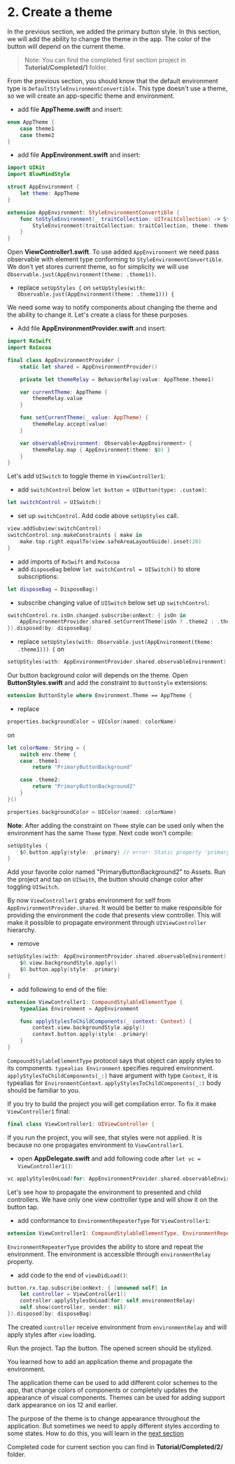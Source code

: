 # 2. Create a theme

In the previous section, we added the primary button style. In this section, we will add the ability to change the theme in the app. The color of the button will depend on the current theme.

> Note: You can find the completed first section project in **Tutorial/Completed/1** folder.

From the previous section, you should know that the default environment type is `DefaultStyleEnvironmentConvertible`. This type doesn't use a theme, so we will create an app-specific theme and environment.

- add file **AppTheme.swift** and insert:
```swift
enum AppTheme {
    case theme1
    case theme2
}
```

- add file **AppEnvironment.swift** and insert:
```swift
import UIKit
import BlowMindStyle

struct AppEnvironment {
    let theme: AppTheme
}

extension AppEnvironment: StyleEnvironmentConvertible {
    func toStyleEnvironment(_ traitCollection: UITraitCollection) -> StyleEnvironment<AppTheme> {
        StyleEnvironment(traitCollection: traitCollection, theme: theme, locale: locale)
    }
}
```

Open **ViewController1.swift**. To use added `AppEnvironment` we need pass observable with element type conforming to `StyleEnvironmentConvertible`. We don't yet stores current theme, so for simplicity we will use `Observable.just(AppEnvironment(theme: .theme1))`.
- replace `setUpStyles {` on `setUpStyles(with: Observable.just(AppEnvironment(theme: .theme1))) {`

We need some way to notify components about changing the theme and the ability to change it. Let's create a class for these purposes.

- Add file **AppEnvironmentProvider.swift** and insert:
```swift
import RxSwift
import RxCocoa

final class AppEnvironmentProvider {
    static let shared = AppEnvironmentProvider()

    private let themeRelay = BehaviorRelay(value: AppTheme.theme1)

    var currentTheme: AppTheme {
        themeRelay.value
    }

    func setCurrentTheme(_ value: AppTheme) {
        themeRelay.accept(value)
    }

    var observableEnvironment: Observable<AppEnvironment> {
        themeRelay.map { AppEnvironment(theme: $0) }
    }
}
```

Let's add `UISwitch` to toggle theme in `ViewController1`:
- add `switchControl` below `let button = UIButton(type: .custom)`:
```swift
let switchControl = UISwitch()
```
- set up `switchControl`. Add code above `setUpStyles` call.
```swift
view.addSubview(switchControl)
switchControl.snp.makeConstraints { make in
    make.top.right.equalTo(view.safeAreaLayoutGuide).inset(20)
}
```
- add imports of `RxSwift` and `RxCocoa`
- add `disposeBag` below `let switchControl = UISwitch()` to store subscriptions:
```swift
let disposeBag = DisposeBag()
```
- subscribe changing value of `UISwitch` below set up `switchControl`:
```swift
switchControl.rx.isOn.changed.subscribe(onNext: { isOn in
    AppEnvironmentProvider.shared.setCurrentTheme(isOn ? .theme2 : .theme1)
}).disposed(by: disposeBag)
```
- replace `setUpStyles(with: Observable.just(AppEnvironment(theme: .theme1))) {` on
```swift
setUpStyles(with: AppEnvironmentProvider.shared.observableEnvironment) {
```

Our button background color will depends on the theme.
Open **ButtonStyles.swift** and add the constraint to `ButtonStyle` extensions:
```swift
extension ButtonStyle where Environment.Theme == AppTheme {
```
- replace
```swift
properties.backgroundColor = UIColor(named: colorName)
```
on
```swift
let colorName: String = {
    switch env.theme {
    case .theme1:
        return "PrimaryButtonBackground"

    case .theme2:
        return "PrimaryButtonBackground2"
    }
}()

properties.backgroundColor = UIColor(named: colorName)
```

**Note**: After adding the constraint on `Theme` style can be used only when the environment has the same `Theme` type. Next code won't compile:
```swift
setUpStyles {
    $0.button.apply(style: .primary) // error: Static property 'primary' requires the types 'NoTheme' and 'AppTheme' be equivalent
}
```

Add your favorite color named "PrimaryButtonBackground2" to Assets. Run the project and tap on `UISwith`, the button should change color after toggling `UISwitch`.

By now `ViewController1` grabs environment for self from `AppEnvironmentProvider.shared`. It would be better to make responsible for providing the environment the code that presents view controller. This will make it possible to propagate environment through `UIViewController` hierarchy.

- remove
```swift
setUpStyles(with: AppEnvironmentProvider.shared.observableEnvironment) {
    $0.view.backgroundStyle.apply()
    $0.button.apply(style: .primary)
}
```
- add following to end of the file:
```swift
extension ViewController1: CompoundStylableElementType {
    typealias Environment = AppEnvironment

    func applyStylesToChildComponents(_ context: Context) {
        context.view.backgroundStyle.apply()
        context.button.apply(style: .primary)
    }
}
```
`CompoundStylableElementType` protocol says that object can apply styles to its components. `typealias Environment` specifies required environment. `applyStylesToChildComponents(_:)` have argument with type `Context`, it is typealias for `EnvironmentContext`. `applyStylesToChildComponents(_:)` body should be familiar to you.

If you try to build the project you will get compilation error. To fix it make `ViewController1` final:
```swift
final class ViewController1: UIViewController {
```

If you run the project, you will see, that styles were not applied. It is because no one propagates environment to `ViewController1`.

- open **AppDelegate.swift** and add following code after `let vc = ViewController1()`:
```swift
vc.applyStylesOnLoad(for: AppEnvironmentProvider.shared.observableEnvironment)
```

Let's see how to propagate the environment to presented and child controllers. We have only one view controller type and will show it on the button tap.

- add conformance to `EnvironmentRepeaterType` for `ViewController1`:
```swift
extension ViewController1: CompoundStylableElementType, EnvironmentRepeaterType {
```
`EnvironmentRepeaterType` provides the ability to store and repeat the environment. The environment is accessible through `environmentRelay` property.

- add code to the end of `viewDidLoad()`:
```swift
button.rx.tap.subscribe(onNext: { [unowned self] in
    let controller = ViewController1()
    controller.applyStylesOnLoad(for: self.environmentRelay)
    self.show(controller, sender: nil)
}).disposed(by: disposeBag)
```

The created `controller` receive environment from `environmentRelay` and will apply styles after `view` loading.

Run the project. Tap the button. The opened screen should be stylized.

You learned how to add an application theme and propagate the environment.

The application theme can be used to add different color schemes to the app, that change colors of components or completely updates the appearance of visual components. Themes can be used for adding support dark appearance on ios 12 and earlier.

The purpose of the theme is to change appearance throughout the application. But sometimes we need to apply different styles according to some states. How to do this, you will learn in the [next section](Part3_switchStyles.md)

Completed code for current section you can find in **Tutorial/Completed/2/** folder.